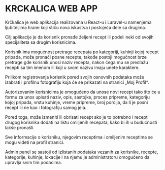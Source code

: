 # KRCKALICA WEB APP
Krčkalica je web aplikacija realizovana u React-u i Laravel-u namenjema ljubiteljima hrane koji stiču nova
iskustva i postojeća dele sa drugima.

Cilj aplikacije je da korisnik pronađe željeni recept ili podeli neki od svojih specijaliteta sa drugim
korisnicima.

Korisnik ima mogućnost pretrage recepata po kategoriji, kuhinji kojoj recept pripada, može pronaći
posne recepte, takođe postoji mogućnost brze pretrage gde korisnik unosi naziv recepta, nakon čega mu
se predlažu recepti sa tim imenom ili koji u svom nazivu imaju unete karaktere.

Prilikom registrovanja korisnik pored svojih osnovnih podataka može izabrati i profilnu fotografiju koja
će se prikazati na stranici „Moj Profil“.

Autorizovanim korisnicima je omogućeno da unose novi recept tako što će u formu za unos upisati naziv,
opis, sastojke, proces pripreme, kategoriju kojoj pripada, vrstu kuhinje, vreme pripreme, broj porcija, da
li je posni recept ili ne kao i fotografiju samog jela.

Pored toga, može izmeniti ili obrisati recept ako je to potrebno i recept drugog korisnika dodati na listu
omiljenih recepata, kako bi ih u budućnosti lakše pronašli.

Sve informacije o korisniku, njegovim receptima i omiljenim receptima se mogu videti na profil stranici.

Admin panel se sastoji od izlistanih podataka vezanih za korisnike, recepte, kategorije, kuhinje, lokacije i
na njemu je administratoru omogućeno da upravlja svim tim podacima.